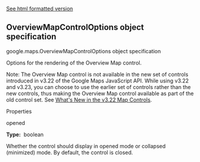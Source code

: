 [See html formatted version](https://huasofoundries.github.io/google-maps-documentation/OverviewMapControlOptions.html)


OverviewMapControlOptions object specification
----------------------------------------------

google.maps.OverviewMapControlOptions object specification

Options for the rendering of the Overview Map control.

Note: The Overview Map control is not available in the new set of controls introduced in v3.22 of the Google Maps JavaScript API. While using v3.22 and v3.23, you can choose to use the earlier set of controls rather than the new controls, thus making the Overview Map control available as part of the old control set. See [What's New in the v3.22 Map Controls](https://developers.google.com/maps/articles/v322-controls-diff).

Properties

opened

**Type:**  boolean

Whether the control should display in opened mode or collapsed (minimized) mode. By default, the control is closed.